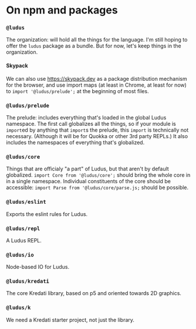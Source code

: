 # On npm and packages

### `@ludus`
The organization: will hold all the things for the language. I'm still hoping to offer the `ludus` package as a bundle. But for now, let's keep things in the organization.

#### Skypack
We can also use https://skypack.dev as a package distribution mechanism for the browser, and use import maps (at least in Chrome, at least for now) to `import '@ludus/prelude';` at the beginning of most files.

### `@ludus/prelude`
The prelude: includes everything that's loaded in the global Ludus namespace. The first call globalizes all the things, so if your module is `import`ed by anything that `import`s the prelude, this `import` is technically not necessary. (Although it will be for Quokka or other 3rd party REPLs.) It also includes the namespaces of everything that's globalized.

### `@ludus/core`
Things that are officialy "a part" of Ludus, but that aren't by default globalized. `import Core from '@ludus/core';` should bring the whole core in in a single namespace. Individual constituents of the core should be accessible: `import Parse from '@ludus/core/parse.js;` should be possible.

### `@ludus/eslint`
Exports the eslint rules for Ludus.

### `@ludus/repl`
A Ludus REPL.

### `@ludus/io`
Node-based IO for Ludus.

### `@ludus/kredati`
The core Kredati library, based on p5 and oriented towards 2D graphics.

### `@ludus/k`
We need a Kredati starter project, not just the library.
